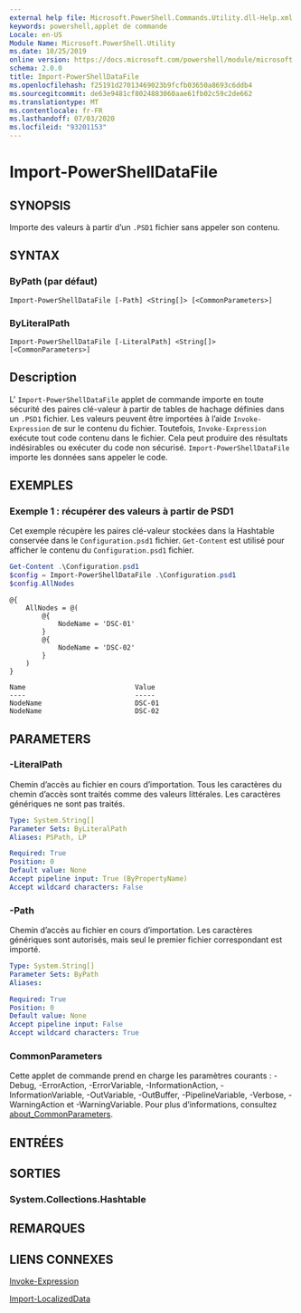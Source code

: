 ```yaml
---
external help file: Microsoft.PowerShell.Commands.Utility.dll-Help.xml
keywords: powershell,applet de commande
Locale: en-US
Module Name: Microsoft.PowerShell.Utility
ms.date: 10/25/2019
online version: https://docs.microsoft.com/powershell/module/microsoft.powershell.utility/import-powershelldatafile?view=powershell-7&WT.mc_id=ps-gethelp
schema: 2.0.0
title: Import-PowerShellDataFile
ms.openlocfilehash: f25191d27013469023b9fcfb03650a8693c6ddb4
ms.sourcegitcommit: de63e9481cf8024883060aae61fb02c59c2de662
ms.translationtype: MT
ms.contentlocale: fr-FR
ms.lasthandoff: 07/03/2020
ms.locfileid: "93201153"
---
```

# Import-PowerShellDataFile

## SYNOPSIS
Importe des valeurs à partir d’un `.PSD1` fichier sans appeler son contenu.

## SYNTAX

### ByPath (par défaut)

```
Import-PowerShellDataFile [-Path] <String[]> [<CommonParameters>]
```

### ByLiteralPath

```
Import-PowerShellDataFile [-LiteralPath] <String[]> [<CommonParameters>]
```

## Description

L' `Import-PowerShellDataFile` applet de commande importe en toute sécurité des paires clé-valeur à partir de tables de hachage définies dans un `.PSD1` fichier. Les valeurs peuvent être importées à l’aide `Invoke-Expression` de sur le contenu du fichier.
Toutefois, `Invoke-Expression` exécute tout code contenu dans le fichier. Cela peut produire des résultats indésirables ou exécuter du code non sécurisé. `Import-PowerShellDataFile` importe les données sans appeler le code.

## EXEMPLES

### Exemple 1 : récupérer des valeurs à partir de PSD1

Cet exemple récupère les paires clé-valeur stockées dans la Hashtable conservée dans le `Configuration.psd1` fichier. `Get-Content` est utilisé pour afficher le contenu du `Configuration.psd1` fichier.

```powershell
Get-Content .\Configuration.psd1
$config = Import-PowerShellDataFile .\Configuration.psd1
$config.AllNodes
```

```Output
@{
    AllNodes = @(
        @{
            NodeName = 'DSC-01'
        }
        @{
            NodeName = 'DSC-02'
        }
    )
}

Name                           Value
----                           -----
NodeName                       DSC-01
NodeName                       DSC-02
```

## PARAMETERS

### -LiteralPath

Chemin d’accès au fichier en cours d’importation. Tous les caractères du chemin d’accès sont traités comme des valeurs littérales.
Les caractères génériques ne sont pas traités.

```yaml
Type: System.String[]
Parameter Sets: ByLiteralPath
Aliases: PSPath, LP

Required: True
Position: 0
Default value: None
Accept pipeline input: True (ByPropertyName)
Accept wildcard characters: False
```

### -Path

Chemin d’accès au fichier en cours d’importation. Les caractères génériques sont autorisés, mais seul le premier fichier correspondant est importé.

```yaml
Type: System.String[]
Parameter Sets: ByPath
Aliases:

Required: True
Position: 0
Default value: None
Accept pipeline input: False
Accept wildcard characters: True
```

### CommonParameters

Cette applet de commande prend en charge les paramètres courants : -Debug, -ErrorAction, -ErrorVariable, -InformationAction, -InformationVariable, -OutVariable, -OutBuffer, -PipelineVariable, -Verbose, -WarningAction et -WarningVariable. Pour plus d’informations, consultez [about_CommonParameters](../Microsoft.PowerShell.Core/About/about_CommonParameters.md).

## ENTRÉES

## SORTIES

### System.Collections.Hashtable

## REMARQUES

## LIENS CONNEXES

[Invoke-Expression](Invoke-Expression.md)

[Import-LocalizedData](Import-LocalizedData.md)
